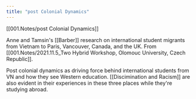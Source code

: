 ```yaml
---
title: "post Colonial Dynamics"
---
```

[[001.Notes/post Colonial Dynamics]]

Anne and Tamsin's [[Barber]] research on international student migrants from Vietnam to Paris, Vancouver, Canada, and the UK. From [[001.Notes/2021.11.5_Two Hybrid Workshop, Olomouc University, Czech Republic]]. 

Post colonial dynamics as driving force behind international students from VN and how they see Western education. [[Discimination and Racism]] are also evident in their experiences in these three places while they're studying abroad. 